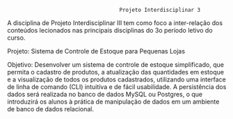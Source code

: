                                         Projeto Interdisciplinar 3
A disciplina de Projeto Interdisciplinar III tem como foco a
inter-relação dos conteúdos lecionados nas principais disciplinas do 3o
período letivo do curso.

Projeto: Sistema de Controle de Estoque para Pequenas Lojas

Objetivo: Desenvolver um sistema de controle de estoque
simplificado, que permita o cadastro de produtos, a atualização das
quantidades em estoque e a visualização de todos os produtos
cadastrados, utilizando uma interface de linha de comando (CLI) intuitiva
e de fácil usabilidade. A persistência dos dados será realizada no banco
de dados MySQL ou Postgres, o que introduzirá os alunos à prática de manipulação
de dados em um ambiente de banco de dados relacional.
